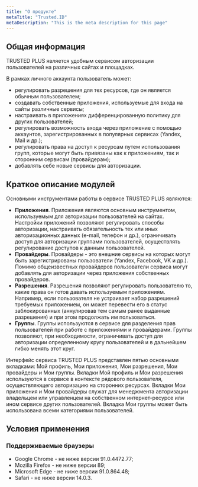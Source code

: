 ```yaml
---
title: "О продукте"
metaTitle: "Trusted.ID"
metaDescription: "This is the meta description for this page"
---
```


## Общая информация

TRUSTED PLUS является удобным сервисом авторизации пользователей на различных сайтах и площадках.

В рамках личного аккаунта пользователь может: 
- регулировать разрешения для тех ресурсов, где он является обычным пользователем;
- создавать собственные приложения, используемые для входа на сайты различные сервисы;
- настраивать в приложениях дифференцированную политику для других пользователей;
- регулировать возможность входа  через приложение  с помощью аккаунтов, зарегистрированных в популярных сервисах  (Yandex, Mail и др.);
- регулировать права на доступ к ресурсам путем использования групп, которые могут быть привязаны как к приложениям, так и сторонним сервисам (провайдерам);
- добавлять себе новые сервисы для авторизации.

## Краткое описание модулей

Основными инструментами работы в сервисе TRUSTED PLUS являются:

- **Приложения**. Приложения являются основным инструментом, используемым для авторизации пользователей на сайтах. Настройки приложений позволяют регулировать способы авторизации, настраивать обязательность тех или иных авторизационных данных (e-mail, телефон и др.), ограничивать доступ для авторизации группами пользователей, осуществлять регулирование доступов к данным пользователей.
- **Провайдеры**. Провайдеры - это внешние сервисы на которых могут быть зарегистрированы пользователи (Yandex, Facebook, VK и др.). Помимо общеизвестных провайдеров пользователи сервиса могут добавлять для авторизации через приложения собственных провайдеров.
- **Разрешения**. Разрешения позволяют регулировать пользователю то, какие права он готов давать используемым приложениям. Например, если пользователя не устраивает набор разрешений требуемых приложением, он может перевести его в статус заблокированных (аннулировав тем самым ранее выданные разрешения) и при этом продолжать им пользоваться.
- **Группы**. Группы используются в сервисе для разделения прав пользователей при работе с приложениями и провайдерами. Группы позволяют, при необходимости, ограничивать доступ для авторизации определенному кругу пользователей и в дальнейшем гибко менять этот круг. 

Интерфейс сервиса TRUSTED PLUS представлен пятью основными вкладками: Мой профиль, Мои приложения, Мои разрешения, Мои провайдеры и Мои группы.
Вкладки Мой профиль и Мои разрешения используются в сервисе в контексте рядового пользователя, осуществляющего авторизацию на сторонних ресурсах. Вкладки Мои приложения и Мои провайдеры служат для менеджмента авторизации владельцем или управленцем на собственном интернет-ресурсе или ином сервисе других пользователей. Вкладка Мои группы может быть использована всеми категориями пользователей.

## Условия применения

### Поддерживаемые браузеры 
- Google Chrome - не ниже версии 91.0.4472.77;
- Mozilla Firefox  - не ниже версии 89;
- Microsoft Edge - не ниже версии 91.0.864.48;
- Safari - не ниже версии 14.0.3. 
